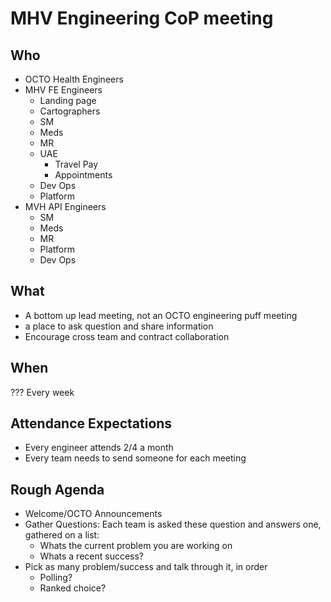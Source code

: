 # MHV Engineering CoP meeting

## Who

- OCTO Health Engineers
- MHV FE Engineers
  - Landing page
  - Cartographers
  - SM
  - Meds
  - MR
  - UAE
    - Travel Pay
    - Appointments
  - Dev Ops
  - Platform
- MVH API Engineers
  - SM
  - Meds
  - MR
  - Platform
  - Dev Ops

## What

- A bottom up lead meeting, not an OCTO engineering puff meeting
- a place to ask question and share information
- Encourage cross team and contract collaboration

## When

??? Every week

## Attendance Expectations

- Every engineer attends 2/4 a month
- Every team needs to send someone for each meeting

## Rough Agenda

- Welcome/OCTO Announcements
- Gather Questions: Each team is asked these question and answers one, gathered on a list:
  - Whats the current problem you are working on
  - Whats a recent success?
- Pick as many problem/success and talk through it, in order
  - Polling?  
  - Ranked choice?
